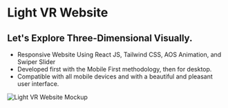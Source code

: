 # Light VR Website

## Let's Explore Three-Dimensional Visually.

- Responsive Website Using React JS, Tailwind CSS, AOS Animation, and Swiper Slider
- Developed first with the Mobile First methodology, then for desktop.
- Compatible with all mobile devices and with a beautiful and pleasant user interface.

![Light VR Website Mockup](https://user-images.githubusercontent.com/62913154/187023018-94e0e11c-6940-4038-a877-7bc76fa33e75.png)
